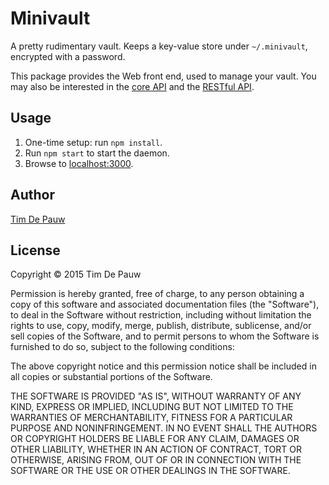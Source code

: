Minivault
=========

A pretty rudimentary vault. Keeps a key-value store under `~/.minivault`,
encrypted with a password.

This package provides the Web front end, used to manage your vault.
You may also be interested in the
[core API](https://www.npmjs.com/package/minivault-core)
and the
[RESTful API](https://www.npmjs.com/package/minivault-rest).

Usage
-----

1. One-time setup: run `npm install`.
2. Run `npm start` to start the daemon.
3. Browse to [localhost:3000](http://localhost:3000/).

Author
------

[Tim De Pauw](https://tmdpw.eu/)

License
-------

Copyright &copy; 2015 Tim De Pauw

Permission is hereby granted, free of charge, to any person obtaining a copy
of this software and associated documentation files (the "Software"), to deal
in the Software without restriction, including without limitation the rights
to use, copy, modify, merge, publish, distribute, sublicense, and/or sell
copies of the Software, and to permit persons to whom the Software is
furnished to do so, subject to the following conditions:

The above copyright notice and this permission notice shall be included in all
copies or substantial portions of the Software.

THE SOFTWARE IS PROVIDED "AS IS", WITHOUT WARRANTY OF ANY KIND, EXPRESS OR
IMPLIED, INCLUDING BUT NOT LIMITED TO THE WARRANTIES OF MERCHANTABILITY,
FITNESS FOR A PARTICULAR PURPOSE AND NONINFRINGEMENT. IN NO EVENT SHALL THE
AUTHORS OR COPYRIGHT HOLDERS BE LIABLE FOR ANY CLAIM, DAMAGES OR OTHER
LIABILITY, WHETHER IN AN ACTION OF CONTRACT, TORT OR OTHERWISE, ARISING FROM,
OUT OF OR IN CONNECTION WITH THE SOFTWARE OR THE USE OR OTHER DEALINGS IN THE
SOFTWARE.
